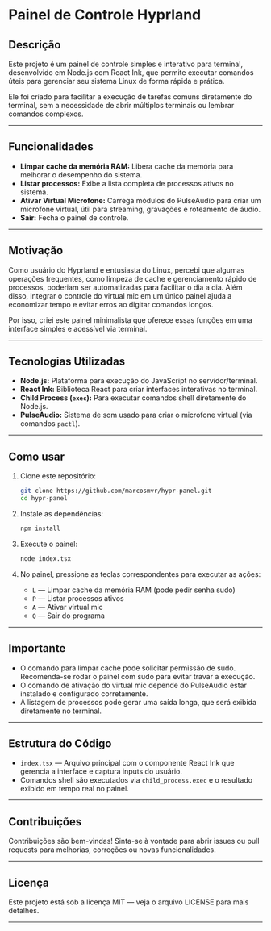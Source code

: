 # Painel de Controle Hyprland

## Descrição

Este projeto é um painel de controle simples e interativo para terminal, desenvolvido em Node.js com React Ink, que permite executar comandos úteis para gerenciar seu sistema Linux de forma rápida e prática.

Ele foi criado para facilitar a execução de tarefas comuns diretamente do terminal, sem a necessidade de abrir múltiplos terminais ou lembrar comandos complexos.

---

## Funcionalidades

- **Limpar cache da memória RAM:** Libera cache da memória para melhorar o desempenho do sistema.
- **Listar processos:** Exibe a lista completa de processos ativos no sistema.
- **Ativar Virtual Microfone:** Carrega módulos do PulseAudio para criar um microfone virtual, útil para streaming, gravações e roteamento de áudio.
- **Sair:** Fecha o painel de controle.

---

## Motivação

Como usuário do Hyprland e entusiasta do Linux, percebi que algumas operações frequentes, como limpeza de cache e gerenciamento rápido de processos, poderiam ser automatizadas para facilitar o dia a dia. Além disso, integrar o controle do virtual mic em um único painel ajuda a economizar tempo e evitar erros ao digitar comandos longos.

Por isso, criei este painel minimalista que oferece essas funções em uma interface simples e acessível via terminal.

---

## Tecnologias Utilizadas

- **Node.js:** Plataforma para execução do JavaScript no servidor/terminal.
- **React Ink:** Biblioteca React para criar interfaces interativas no terminal.
- **Child Process (`exec`):** Para executar comandos shell diretamente do Node.js.
- **PulseAudio:** Sistema de som usado para criar o microfone virtual (via comandos `pactl`).

---

## Como usar

1. Clone este repositório:

   ```bash
   git clone https://github.com/marcosmvr/hypr-panel.git
   cd hypr-panel
   ```

2. Instale as dependências:

   ```bash
   npm install
   ```

3. Execute o painel:

   ```bash
   node index.tsx
   ```

4. No painel, pressione as teclas correspondentes para executar as ações:

   - `L` — Limpar cache da memória RAM (pode pedir senha sudo)
   - `P` — Listar processos ativos
   - `A` — Ativar virtual mic
   - `Q` — Sair do programa

---

## Importante

- O comando para limpar cache pode solicitar permissão de sudo. Recomenda-se rodar o painel com sudo para evitar travar a execução.
- O comando de ativação do virtual mic depende do PulseAudio estar instalado e configurado corretamente.
- A listagem de processos pode gerar uma saída longa, que será exibida diretamente no terminal.

---

## Estrutura do Código

- `index.tsx` — Arquivo principal com o componente React Ink que gerencia a interface e captura inputs do usuário.
- Comandos shell são executados via `child_process.exec` e o resultado exibido em tempo real no painel.

---

## Contribuições

Contribuições são bem-vindas! Sinta-se à vontade para abrir issues ou pull requests para melhorias, correções ou novas funcionalidades.

---

## Licença

Este projeto está sob a licença MIT — veja o arquivo LICENSE para mais detalhes.

---
